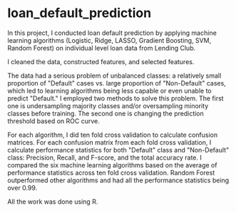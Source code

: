 # loan_default_prediction

In this project, I conducted loan default prediction by applying machine learning algorithms (Logistic, Ridge, LASSO, Gradient Boosting, SVM, Random Forest) on individual level loan data from Lending Club.

I cleaned the data, constructed features, and selected features.

The data had a serious problem of unbalanced classes: a relatively small proportion of "Default" cases vs. large proportion of "Non-Default" cases, which led to learning algorithms being less capable or even unable to predict "Default."  I employed two methods to solve this problem.  The first one is undersampling majority classes and/or oversampling minority classes before training.  The second one is changing the prediction threshold based on ROC curve.

For each algorithm, I did ten fold cross validation to calculate confusion matrices.  For each confusion matrix from each fold cross validation, I calculate performance statistics for both "Default" class and "Non-Default" class: Precision, Recall, and F-score, and the total accuracy rate.  I compared the six machine learning algorithms based on the average of performance statistics across ten fold cross validation.  Random Forest outperformed other algorithms and had all the performance statistics being over 0.99.

All the work was done using R.
